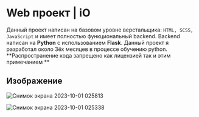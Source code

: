 # Web проект | iO
Данный проект написан на базовом уровне верстальщика: `HTML, SCSS, JavaScript` и имеет полностью функциональный backend. Backend написан на **Python** с использованием **Flask**.
Данный проект я разработал около 3ёх месяцев в процессе обучению python. **Распространение кода запрещено как лицензией так и этим примечанием **
## Изображение
![Снимок экрана 2023-10-01 025813](https://github.com/root9464/Web_iO/assets/104570588/3c569cb9-769c-47f7-885f-9c3260327406)


![Снимок экрана 2023-10-01 025338](https://github.com/root9464/Web_iO/assets/104570588/1e457f80-9d02-4263-bae1-0c0b459b6e81)
